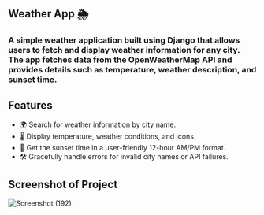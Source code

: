 ## Weather App 🌦️
### A simple weather application built using Django that allows users to fetch and display weather information for any city. The app fetches data from the OpenWeatherMap API and provides details such as temperature, weather description, and sunset time.

## Features
- 🌍 Search for weather information by city name.
- 🌡️ Display temperature, weather conditions, and icons.
- 🌅 Get the sunset time in a user-friendly 12-hour AM/PM format.
- 🛠️ Gracefully handle errors for invalid city names or API failures.

## Screenshot of Project
![Screenshot (192)](https://github.com/user-attachments/assets/59d49a51-40bd-41c1-8ae0-c995638646f0)
